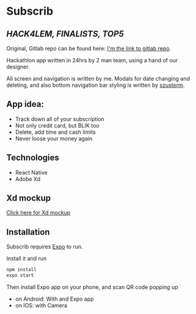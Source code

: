 # Subscrib
## _HACK4LEM, FINALISTS, TOP5_
Original, Gitlab repo can be found here:  [I'm the link to gitlab repo](https://gitlab.com/solvro-hack/mobile).

Hackathlon app written in 24hrs by 2 man team, using a hand of our designer.

All screen and navigation is written by me. Modals for date changing and deleting, and also bottom navigation bar styling is written by [szusterm](https://gitlab.com/szusterm).

## App idea:
- Track down all of your subscription
- Not only credit card, but BLIK too
- Delete, add time and cash limits
- Never loose your money again

## Technologies

- React Native
- Adobe Xd

## Xd mockup

[Click here for Xd mockup](https://xd.adobe.com/view/32ea0a38-b4fb-449b-841e-fd621311a14c-67b9/screen/041f2f68-b759-40a9-97c4-b4d442be2fc3/specs/?fbclid=IwAR1Rr4FPdXaXy0p1DoJ8Rx3lbyBuvPPaWA_g4jxUhXNzEUuRnsrhI8UZPD4)

## Installation

Subscrib requires [Expo](https://expo.io/) to run.

Install it and run

```sh
npm install
expo start
```
Then install Expo app on your phone, and scan QR code popping up
- on Android: With and Expo app
- on IOS: with Camera

